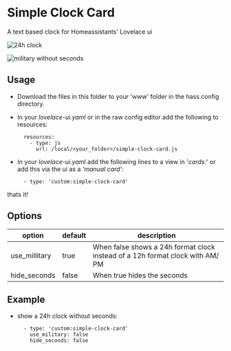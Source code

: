 # Simple Clock Card
A text based clock for Homeassistants' Lovelace ui

![24h clock](https://i.imgur.com/n37gyxZ.png)  

![military without seconds](https://i.imgur.com/ej4AFO3.png)

## Usage
- Download the files in this folder to your 'www' folder in the hass config directory.
- In your *lovelace-ui.yaml* or in the raw config editor add the following to resources:

		resources:
		  - type: js
	        url: /local/<your_folder>/simple-clock-card.js
- In your *lovelace-ui.yaml* add the following lines to a view in '*cards:*' or add this via the ui as a *'manual card'*:

		- type: 'custom:simple-clock-card'

thats it!
		

## Options
|option| default|description| 
|--|--|--|
|  use_millitary| true| When false shows a 24h format clock instead of a 12h format clock with AM/ PM|
|  hide_seconds| false| When true hides the seconds

## Example
- show a 24h clock without seconds:
	
		- type: 'custom:simple-clock-card'
		  use_military: false
		  hide_seconds: false
